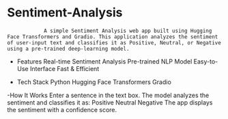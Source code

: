 # Sentiment-Analysis
                A simple Sentiment Analysis web app built using Hugging Face Transformers and Gradio. This application analyzes the sentiment of user-input text and classifies it as Positive, Neutral, or Negative using a pre-trained deep-learning model.
- Features
  Real-time Sentiment Analysis 
  Pre-trained NLP Model 
  Easy-to-Use Interface 
  Fast & Efficient
  
- Tech Stack
  Python 
  Hugging Face Transformers 
  Gradio
  
-How It Works
Enter a sentence in the text box.
The model analyzes the sentiment and classifies it as:
 Positive
 Neutral
 Negative
The app displays the sentiment with a confidence score.

